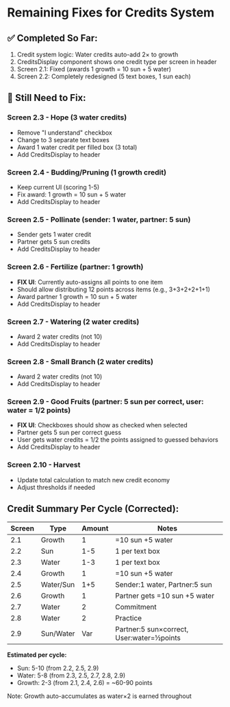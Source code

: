 # Remaining Fixes for Credits System

## ✅ Completed So Far:
1. Credit system logic: Water credits auto-add 2× to growth
2. CreditsDisplay component shows one credit type per screen in header
3. Screen 2.1: Fixed (awards 1 growth = 10 sun + 5 water)
4. Screen 2.2: Completely redesigned (5 text boxes, 1 sun each)

## 🔧 Still Need to Fix:

### Screen 2.3 - Hope (3 water credits)
- Remove "I understand" checkbox
- Change to 3 separate text boxes
- Award 1 water credit per filled box (3 total)
- Add CreditsDisplay to header

### Screen 2.4 - Budding/Pruning (1 growth credit)
- Keep current UI (scoring 1-5)
- Fix award: 1 growth = 10 sun + 5 water
- Add CreditsDisplay to header

### Screen 2.5 - Pollinate (sender: 1 water, partner: 5 sun)
- Sender gets 1 water credit
- Partner gets 5 sun credits
- Add CreditsDisplay to header

### Screen 2.6 - Fertilize (partner: 1 growth)
- **FIX UI**: Currently auto-assigns all points to one item
- Should allow distributing 12 points across items (e.g., 3+3+2+2+1+1)
- Award partner 1 growth = 10 sun + 5 water
- Add CreditsDisplay to header

### Screen 2.7 - Watering (2 water credits)
- Award 2 water credits (not 10)
- Add CreditsDisplay to header

### Screen 2.8 - Small Branch (2 water credits)
- Award 2 water credits (not 10)
- Add CreditsDisplay to header

### Screen 2.9 - Good Fruits (partner: 5 sun per correct, user: water = 1/2 points)
- **FIX UI**: Checkboxes should show as checked when selected
- Partner gets 5 sun per correct guess
- User gets water credits = 1/2 the points assigned to guessed behaviors
- Add CreditsDisplay to header

### Screen 2.10 - Harvest
- Update total calculation to match new credit economy
- Adjust thresholds if needed

## Credit Summary Per Cycle (Corrected):

| Screen | Type | Amount | Notes |
|--------|------|--------|-------|
| 2.1 | Growth | 1 | =10 sun +5 water |
| 2.2 | Sun | 1-5 | 1 per text box |
| 2.3 | Water | 1-3 | 1 per text box |
| 2.4 | Growth | 1 | =10 sun +5 water |
| 2.5 | Water/Sun | 1+5 | Sender:1 water, Partner:5 sun |
| 2.6 | Growth | 1 | Partner gets =10 sun +5 water |
| 2.7 | Water | 2 | Commitment |
| 2.8 | Water | 2 | Practice |
| 2.9 | Sun/Water | Var | Partner:5 sun×correct, User:water=½points |

**Estimated per cycle:**
- Sun: 5-10 (from 2.2, 2.5, 2.9)
- Water: 5-8 (from 2.3, 2.5, 2.7, 2.8, 2.9)
- Growth: 2-3 (from 2.1, 2.4, 2.6) = ~60-90 points

Note: Growth auto-accumulates as water×2 is earned throughout
